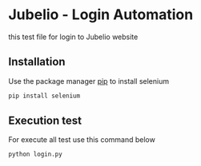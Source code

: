 # Jubelio - Login Automation

this test file for login to Jubelio website


## Installation

Use the package manager [pip](https://pip.pypa.io/en/stable/) to install selenium

```bash
pip install selenium
```

## Execution test
For execute all test use this command below

```
python login.py
```